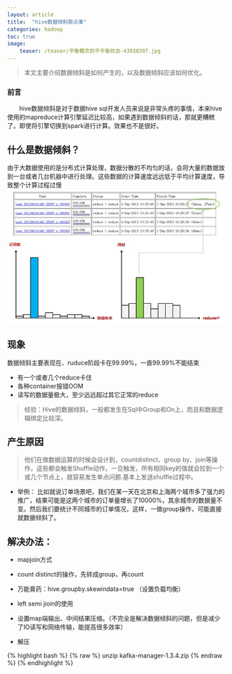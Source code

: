 ```yaml
---
layout: article
title:  "hive数据倾斜那点事"
categories: hadoop
toc: true
image:
    teaser: /teaser/平衡概念的不平衡状态-43938397.jpg
---
```


> 本文主要介绍数据倾斜是如何产生的，以及数据倾斜应该如何优化。


### 前言
&emsp;&emsp;hive数据倾斜是对于数据hive sql开发人员来说是非常头疼的事情，本来hive使用的mapreduce计算引擎延迟比较高，如果遇到数据倾斜的话，那就更糟糕了。即使将引擎切换到spark进行计算。效果也不是很好。

## 什么是数据倾斜？
由于大数据使用的是分布式计算处理，数据分散的不均匀的话，会将大量的数据放到一台或者几台机器中进行处理。这些数据的计算速度远远低于平均计算速度，导致整个计算过程过慢
![数据倾斜](/images/hadoop/YARN/数据倾斜1.jpg)

## 现象
数据倾斜主要表现在、ruduce阶段卡在99.99%，一直99.99%不能结束
* 有一个或者几个reduce卡住
* 各种container报错OOM
* 读写的数据量极大，至少远远超过其它正常的reduce
> 经验：Hive的数据倾斜，一般都发生在Sql中Group和On上，而且和数据逻辑绑定比较深。

## 产生原因
> 他们在做数据运算的时候会设计到，countdistinct、group by、join等操作，这些都会触发Shuffle动作，一旦触发，所有相同key的值就会拉到一个或几个节点上，就容易发生单点问题.基本上发送shuffle过程中。

* 举例：
比如就说订单场景吧，我们在某一天在北京和上海两个城市多了强力的推广，结果可能是这两个城市的订单量增长了10000%，其余城市的数据量不变。然后我们要统计不同城市的订单情况，这样，一做group操作，可能直接就数据倾斜了。

## 解决办法：
* mapjoin方式
* count distinct的操作，先转成group，再count
* 万能膏药：hive.groupby.skewindata=true （设置负载均衡）
* left semi jioin的使用
* 设置map端输出、中间结果压缩。（不完全是解决数据倾斜的问题，但是减少了IO读写和网络传输，能提高很多效率）



* 解压

{% highlight bash %}
{% raw %}
unzip kafka-manager-1.3.4.zip
{% endraw %}
{% endhighlight %}
